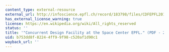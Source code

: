 ```yaml
---
content_type: external-resource
external_url: http://infoscience.epfl.ch/record/183798/files/CDFEPFL2010paper.pdf
has_external_license_warning: true
license: https://en.wikipedia.org/wiki/All_rights_reserved
status: ''
title: '"Concurrent Design Facility at the Space Center EPFL." (PDF - 2.0MB)'
uid: b753dd8f-8224-4ff9-9f98-c520af1d90c1
wayback_url: ''
---
```

